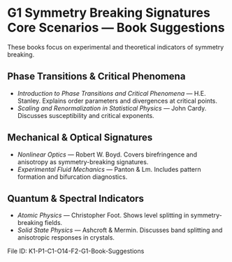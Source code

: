 # G1 Symmetry Breaking Signatures Core Scenarios — Book Suggestions

These books focus on experimental and theoretical indicators of symmetry breaking.

## Phase Transitions & Critical Phenomena
- *Introduction to Phase Transitions and Critical Phenomena* — H.E. Stanley. Explains order parameters and divergences at critical points.
- *Scaling and Renormalization in Statistical Physics* — John Cardy. Discusses susceptibility and critical exponents.

## Mechanical & Optical Signatures
- *Nonlinear Optics* — Robert W. Boyd. Covers birefringence and anisotropy as symmetry-breaking signatures.
- *Experimental Fluid Mechanics* — Panton & Lm. Includes pattern formation and bifurcation diagnostics.

## Quantum & Spectral Indicators
- *Atomic Physics* — Christopher Foot. Shows level splitting in symmetry-breaking fields.
- *Solid State Physics* — Ashcroft & Mermin. Discusses band splitting and anisotropic responses in crystals.

File ID: K1-P1-C1-O14-F2-G1-Book-Suggestions
